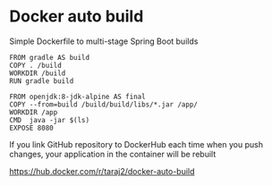 # Docker auto build
Simple Dockerfile to multi-stage Spring Boot builds
```
FROM gradle AS build
COPY . /build
WORKDIR /build
RUN gradle build

FROM openjdk:8-jdk-alpine AS final
COPY --from=build /build/build/libs/*.jar /app/
WORKDIR /app
CMD  java -jar $(ls)
EXPOSE 8080
```
If you link GitHub repository to DockerHub each time when you push changes, your application in the container will be rebuilt

https://hub.docker.com/r/taraj2/docker-auto-build
